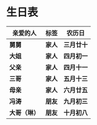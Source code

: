 # 生日表

| **亲爱的人**   | **标签** | **农历日**   |
| -------------------- | -------------- | ------------------ |
| **舅舅**       | **家人** | **三月廿十** |
| **大姐**       | **家人** | **四月初一** |
| **父亲**       | **家人** | **四月十一** |
| **三哥**       | **家人** | **五月十三** |
| **母亲**       | **家人** | **六月廿五** |
| **冯涛**       | **朋友** | **九月初三** |
| **大哥（琳）** | **朋友** | **十月初八** |
